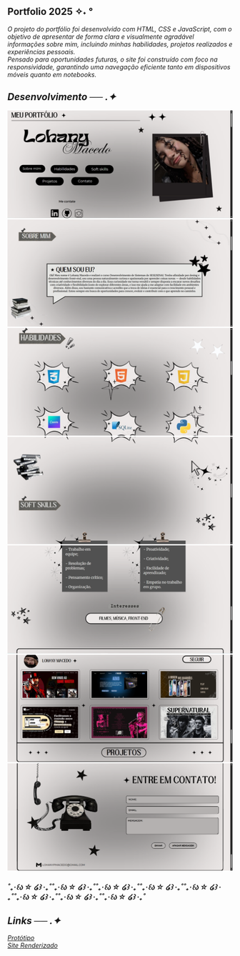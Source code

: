 ## Portfolio 2025 ✧˖ °

<i> O projeto do portfólio foi desenvolvido com HTML, CSS e JavaScript, com o objetivo de apresentar de forma clara e visualmente agradável informações sobre mim, incluindo minhas habilidades, projetos realizados e experiências pessoais. <br>
Pensado para oportunidades futuras, o site foi construído com foco na responsividade, garantindo uma navegação eficiente tanto em dispositivos móveis quanto em notebooks.<i>

## Desenvolvimento ── .✦

![print inicio](static/assets/printcapa.png)
![print sobre](static/assets/printsobre.png)
![print habilidade](static/assets/printhabilidadeum.png)
![print soft](static/assets/printsoft.png)
![print skills](static/assets/printskills.png)
![print projetos](static/assets/printprojetos.png)
![print contato](static/assets/printcontato.png)

### ˚₊‧꒰ა ☆ ໒꒱ ‧₊˚˚₊‧꒰ა ☆ ໒꒱ ‧₊˚˚₊‧꒰ა ☆ ໒꒱ ‧₊˚˚₊‧꒰ა ☆ ໒꒱ ‧₊˚˚₊‧꒰ა ☆ ໒꒱ ‧₊˚˚₊‧꒰ა ☆ ໒꒱ ‧₊˚˚₊‧꒰ა ☆ ໒꒱ ‧₊˚˚₊‧꒰ა ☆ ໒꒱ ‧₊˚

## Links ── .✦

[Protótipo](https://portfolio-tf9j.onrender.com/) <br>
[Site Renderizado](https://www.canva.com/design/DAGfFgELU5M/Ifd2Ytov07QJdoCWNWLPJA/edit)
